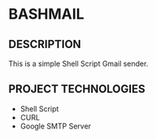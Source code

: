 # BASHMAIL

## DESCRIPTION

This is a simple Shell Script Gmail sender.

## PROJECT TECHNOLOGIES

- Shell Script
- CURL
- Google SMTP Server
